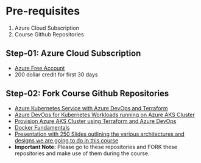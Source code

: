 # Pre-requisites
1. Azure Cloud Subscription
2. Course Github Repositories

## Step-01: Azure Cloud Subscription
- [Azure Free Account](https://azure.microsoft.com/en-in/free/)
- 200 dollar credit for first 30 days

## Step-02: Fork Course Github Repositories
- [Azure Kubernetes Service with Azure DevOps and Terraform](https://github.com/nholuongut/azure-aks-kubernetes-masterclass)
- [Azure DevOps for Kubernetes Workloads running on Azure AKS Cluster](https://github.com/nholuongut/azure-devops-github-acr-aks-app1)
- [Provision Azure AKS Cluster using Terraform and Azure DevOps](https://github.com/nholuongut/azure-devops-aks-kubernetes-terraform-pipeline)
- [Docker Fundamentals](https://github.com/nholuongut/docker-fundamentals)
- [Presentation with 250 Slides outlining the various architectures and designs we are going to do in this course](https://github.com/nholuongut/azure-aks-kubernetes-masterclass/tree/master/ppt-presentation)
- **Important Note:** Please go to these repositories and FORK these repositories and make use of them during the course.
